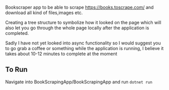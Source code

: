 Bookscraper app to be able to scrape https://books.toscrape.com/ and download all kind of files,images etc.

Creating a tree structure to symbolize how it looked on the page which will also let you go through the whole page locally after  the application is completed.

Sadly I have not yet looked into async functionality so I would suggest you to go grab a coffee or something while the application is running, I believe it takes about 10-12 minutes to complete at the moment

## To Run
Navigate into BookScrapingApp/BookScrapingApp and run `dotnet run`

